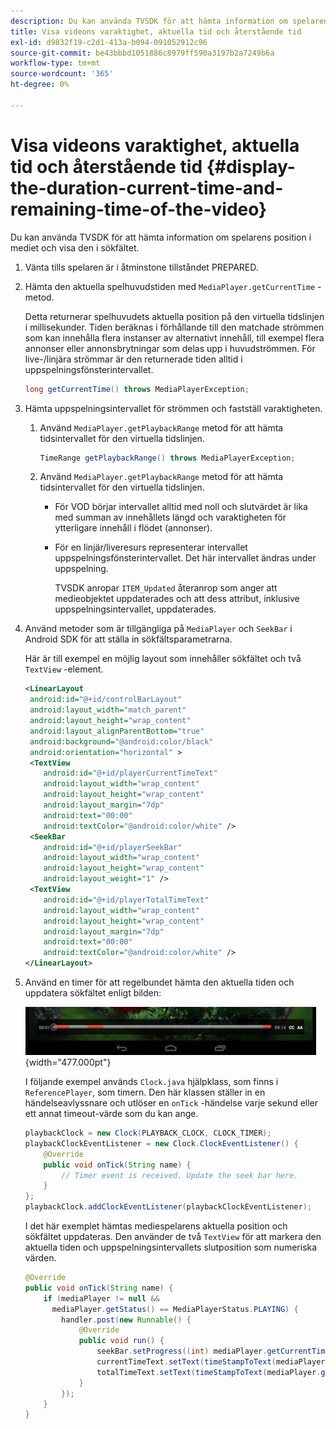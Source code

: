 ```yaml
---
description: Du kan använda TVSDK för att hämta information om spelarens position i mediet och visa den i sökfältet.
title: Visa videons varaktighet, aktuella tid och återstående tid
exl-id: d9832f19-c2d1-413a-b094-091052912c96
source-git-commit: be43bbbd1051886c8979ff590a3197b2a7249b6a
workflow-type: tm+mt
source-wordcount: '365'
ht-degree: 0%

---
```


# Visa videons varaktighet, aktuella tid och återstående tid {#display-the-duration-current-time-and-remaining-time-of-the-video}

Du kan använda TVSDK för att hämta information om spelarens position i mediet och visa den i sökfältet.

1. Vänta tills spelaren är i åtminstone tillståndet PREPARED.
1. Hämta den aktuella spelhuvudstiden med `MediaPlayer.getCurrentTime` -metod.

   Detta returnerar spelhuvudets aktuella position på den virtuella tidslinjen i millisekunder. Tiden beräknas i förhållande till den matchade strömmen som kan innehålla flera instanser av alternativt innehåll, till exempel flera annonser eller annonsbrytningar som delas upp i huvudströmmen. För live-/linjära strömmar är den returnerade tiden alltid i uppspelningsfönsterintervallet.

   ```java
   long getCurrentTime() throws MediaPlayerException;
   ```

1. Hämta uppspelningsintervallet för strömmen och fastställ varaktigheten.
   1. Använd `MediaPlayer.getPlaybackRange` metod för att hämta tidsintervallet för den virtuella tidslinjen.

      ```java
      TimeRange getPlaybackRange() throws MediaPlayerException;
      ```

   1. Använd `MediaPlayer.getPlaybackRange` metod för att hämta tidsintervallet för den virtuella tidslinjen.

      * För VOD börjar intervallet alltid med noll och slutvärdet är lika med summan av innehållets längd och varaktigheten för ytterligare innehåll i flödet (annonser).
      * För en linjär/liveresurs representerar intervallet uppspelningsfönsterintervallet. Det här intervallet ändras under uppspelning.

         TVSDK anropar `ITEM_Updated` återanrop som anger att medieobjektet uppdaterades och att dess attribut, inklusive uppspelningsintervallet, uppdaterades.

1. Använd metoder som är tillgängliga på `MediaPlayer` och `SeekBar` i Android SDK för att ställa in sökfältsparametrarna.

   Här är till exempel en möjlig layout som innehåller sökfältet och två `TextView` -element.

   ```xml
   <LinearLayout 
    android:id="@+id/controlBarLayout" 
    android:layout_width="match_parent" 
    android:layout_height="wrap_content" 
    android:layout_alignParentBottom="true" 
    android:background="@android:color/black" 
    android:orientation="horizontal" > 
    <TextView 
       android:id="@+id/playerCurrentTimeText" 
       android:layout_width="wrap_content" 
       android:layout_height="wrap_content" 
       android:layout_margin="7dp" 
       android:text="00:00" 
       android:textColor="@android:color/white" /> 
    <SeekBar 
       android:id="@+id/playerSeekBar" 
       android:layout_width="wrap_content" 
       android:layout_height="wrap_content" 
       android:layout_weight="1" /> 
    <TextView 
       android:id="@+id/playerTotalTimeText" 
       android:layout_width="wrap_content" 
       android:layout_height="wrap_content" 
       android:layout_margin="7dp" 
       android:text="00:00" 
       android:textColor="@android:color/white" /> 
   </LinearLayout>
   ```

1. Använd en timer för att regelbundet hämta den aktuella tiden och uppdatera sökfältet enligt bilden:

   <!--<a id="fig_689CEDDD02094C0C8E91C5195F8EAD3F"></a>-->

   ![](assets/seek-bar.jpg){width="477.000pt"}

   I följande exempel används `Clock.java` hjälpklass, som finns i `ReferencePlayer`, som timern. Den här klassen ställer in en händelseavlyssnare och utlöser en `onTick` -händelse varje sekund eller ett annat timeout-värde som du kan ange.

   ```java
   playbackClock = new Clock(PLAYBACK_CLOCK, CLOCK_TIMER); 
   playbackClockEventListener = new Clock.ClockEventListener() { 
       @Override 
       public void onTick(String name) { 
           // Timer event is received. Update the seek bar here. 
       } 
   }; 
   playbackClock.addClockEventListener(playbackClockEventListener);
   ```

   I det här exemplet hämtas mediespelarens aktuella position och sökfältet uppdateras. Den använder de två `TextView` för att markera den aktuella tiden och uppspelningsintervallets slutposition som numeriska värden.

   ```java
   @Override 
   public void onTick(String name) { 
       if (mediaPlayer != null &&  
         mediaPlayer.getStatus() == MediaPlayerStatus.PLAYING) { 
           handler.post(new Runnable() { 
               @Override 
               public void run() { 
                   seekBar.setProgress((int) mediaPlayer.getCurrentTime()); 
                   currentTimeText.setText(timeStampToText(mediaPlayer.getCurrentTime())); 
                   totalTimeText.setText(timeStampToText(mediaPlayer.getPlaybackRange().getEnd())); 
               } 
           }); 
       } 
   } 
   ```
